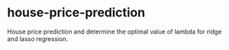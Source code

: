 # house-price-prediction
House price prediction and determine the optimal value of lambda for ridge and lasso regression.
